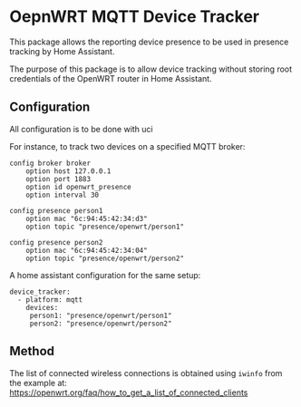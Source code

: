 # OepnWRT MQTT Device Tracker

This package allows the reporting device presence to be used in presence tracking by Home Assistant.

The purpose of this package is to allow device tracking without storing root credentials of the OpenWRT router in Home Assistant.

## Configuration

All configuration is to be done with uci

For instance, to track two devices on a specified MQTT broker:
```
config broker broker
    option host 127.0.0.1
    option port 1883
    option id openwrt_presence
    option interval 30

config presence person1
    option mac "6c:94:45:42:34:d3"
    option topic "presence/openwrt/person1"

config presence person2
    option mac "6c:94:45:42:34:04"
    option topic "presence/openwrt/person2"
```

A home assistant configuration for the same setup:
```
device_tracker:
  - platform: mqtt
    devices:
     person1: "presence/openwrt/person1"
     person2: "presence/openwrt/person2"
```

## Method

The list of connected wireless connections is obtained using `iwinfo` from the example at: https://openwrt.org/faq/how_to_get_a_list_of_connected_clients

